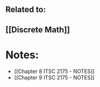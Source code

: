 
## Related to:
## [[Discrete Math]]

# Notes:
- [[Chapter 8  ITSC 2175 - NOTES]]
- [[Chapter 9 ITSC 2175 - NOTES]]